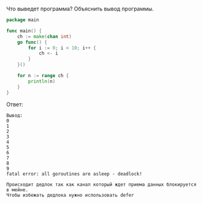 Что выведет программа? Объяснить вывод программы.

```go
package main

func main() {
	ch := make(chan int)
	go func() {
		for i := 0; i < 10; i++ {
			ch <- i
		}
	}()

	for n := range ch {
		println(n)
	}
}
```

Ответ:
```
Вывод:
0
1
2
3
4
5
6
7
8
9
fatal error: all goroutines are asleep - deadlock!

Происходит дедлок так как канал который ждет приема данных блокируется в мейне. 
Чтобы избежать дедлока нужно использовать defer

```